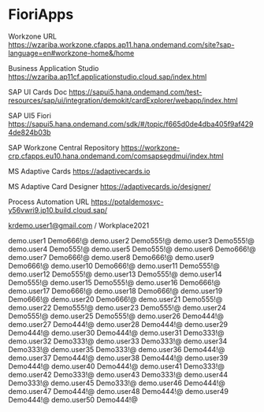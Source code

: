 # FioriApps



Workzone URL
https://wzariba.workzone.cfapps.ap11.hana.ondemand.com/site?sap-language=en#workzone-home&/home

Business Application Studio
https://wzariba.ap11cf.applicationstudio.cloud.sap/index.html

SAP UI Cards Doc
https://sapui5.hana.ondemand.com/test-resources/sap/ui/integration/demokit/cardExplorer/webapp/index.html

SAP UI5 Fiori
https://sapui5.hana.ondemand.com/sdk/#/topic/f665d0de4dba405f9af4294de824b03b

SAP Workzone Central Repository
https://workzone-crp.cfapps.eu10.hana.ondemand.com/comsapsegdmui/index.html

MS Adaptive Cards
https://adaptivecards.io

MS Adaptive Card Designer
https://adaptivecards.io/designer/

Process Automation URL
https://potaldemosvc-y56vwri9.jp10.build.cloud.sap/


krdemo.user1@gmail.com / Workplace2021

demo.user1	Demo666!@
demo.user2	Demo555!@
demo.user3	Demo555!@
demo.user4	Demo555!@
demo.user5	Demo555!@
demo.user6	Demo666!@
demo.user7	Demo666!@
demo.user8	Demo666!@
demo.user9	Demo666!@
demo.user10	Demo666!@
demo.user11	Demo555!@
demo.user12	Demo555!@
demo.user13	Demo555!@
demo.user14	Demo555!@
demo.user15	Demo555!@
demo.user16	Demo666!@
demo.user17	Demo666!@
demo.user18	Demo666!@
demo.user19	Demo666!@
demo.user20	Demo666!@
demo.user21	Demo555!@
demo.user22	Demo555!@
demo.user23	Demo555!@
demo.user24	Demo555!@
demo.user25	Demo555!@
demo.user26	Demo444!@
demo.user27	Demo444!@
demo.user28	Demo444!@
demo.user29	Demo444!@
demo.user30	Demo444!@
demo.user31	Demo333!@
demo.user32	Demo333!@
demo.user33	Demo333!@
demo.user34	Demo333!@
demo.user35	Demo333!@
demo.user36	Demo444!@
demo.user37	Demo444!@
demo.user38	Demo444!@
demo.user39	Demo444!@
demo.user40	Demo444!@
demo.user41	Demo333!@
demo.user42	Demo333!@
demo.user43	Demo333!@
demo.user44	Demo333!@
demo.user45	Demo333!@
demo.user46	Demo444!@
demo.user47	Demo444!@
demo.user48	Demo444!@
demo.user49	Demo444!@
demo.user50	Demo444!@
